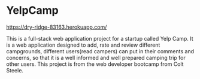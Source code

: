 # YelpCamp
https://dry-ridge-83163.herokuapp.com/ 

This is a full-stack web application project for a startup called Yelp Camp.
It is a web application designed to add, rate and review different campgrounds,
different users(read campers) can put in their comments and concerns, 
so that it is a well informed and well prepared camping trip for other users.
This project is from the web developer bootcamp from Colt Steele.
